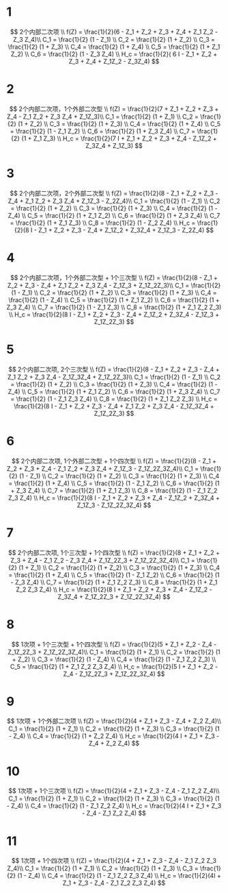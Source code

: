 

# 1 
$$ 
2个内部二次项 \\
f(Z) = \frac{1}{2}(6 - Z_1 + Z_2 + Z_3 + Z_4 + Z_1 Z_2 - Z_3 Z_4)\\
C_1 = \frac{1}{2} (1 - Z_1) \\
C_2 = \frac{1}{2} (1 + Z_2) \\
C_3 = \frac{1}{2} (1 + Z_3) \\
C_4 = \frac{1}{2} (1 + Z_4) \\
C_5 = \frac{1}{2} (1 + Z_1 Z_2) \\
C_6 = \frac{1}{2} (1 - Z_3 Z_4) \\
H_c = \frac{1}{2}( 6 I - Z_1 + Z_2 + Z_3 + Z_4 + Z_1Z_2 - Z_3Z_4)
$$

# 2
$$ 
2个内部二次项，1个外部二次型 \\
f(Z) = \frac{1}{2}(7  +  Z_1 + Z_2 + Z_3 + Z_4 - Z_1 Z_2 + Z_3 Z_4 + Z_1Z_3)\\
C_1 = \frac{1}{2} (1  +  Z_1) \\
C_2 = \frac{1}{2} (1  +  Z_2) \\
C_3 = \frac{1}{2} (1  +  Z_3) \\
C_4 = \frac{1}{2} (1  +  Z_4) \\
C_5 = \frac{1}{2} (1  -  Z_1 Z_2) \\
C_6 = \frac{1}{2} (1  +  Z_3 Z_4) \\
C_7 = \frac{1}{2} (1  +  Z_1 Z_3) \\
H_c = \frac{1}{2}(7 I +  Z_1  +  Z_2  +  Z_3 + Z_4  -  Z_1Z_2  +  Z_3Z_4  +  Z_1Z_3)
$$

# 3
$$ 
2个内部二次项，2个外部二次型 \\
f(Z) = \frac{1}{2}(8 - Z_1  +  Z_2  +  Z_3 - Z_4  +  Z_1 Z_2  +  Z_3 Z_4  +  Z_1Z_3 - Z_2Z_4)\\
C_1 = \frac{1}{2} (1 - Z_1) \\
C_2 = \frac{1}{2} (1 + Z_2) \\
C_3 = \frac{1}{2} (1 + Z_3) \\
C_4 = \frac{1}{2} (1 - Z_4) \\
C_5 = \frac{1}{2} (1 + Z_1 Z_2) \\
C_6 = \frac{1}{2} (1 + Z_3 Z_4) \\
C_7 = \frac{1}{2} (1 + Z_1 Z_3) \\
C_8 = \frac{1}{2} (1 - Z_2 Z_4) \\
H_c = \frac{1}{2}(8 I -  Z_1  +  Z_2  +  Z_3 - Z_4  +  Z_1Z_2  +  Z_3Z_4  +  Z_1Z_3  -  Z_2Z_4)
$$

# 4
$$ 
2个内部二次项，1个外部二次型  +  1个三次型 \\
f(Z) = \frac{1}{2}(8  -  Z_1  +  Z_2  +  Z_3 - Z_4  +  Z_1 Z_2  +  Z_3 Z_4  -  Z_1Z_3  +  Z_1Z_2Z_3)\\
C_1 = \frac{1}{2} (1 - Z_1) \\
C_2 = \frac{1}{2} (1 + Z_2) \\
C_3 = \frac{1}{2} (1 + Z_3) \\
C_4 = \frac{1}{2} (1 - Z_4) \\
C_5 = \frac{1}{2} (1 + Z_1 Z_2) \\
C_6 = \frac{1}{2} (1 + Z_3 Z_4) \\
C_7 = \frac{1}{2} (1 - Z_1 Z_3) \\
C_8 = \frac{1}{2} (1 + Z_1 Z_2 Z_3) \\
H_c = \frac{1}{2}(8 I -  Z_1  +  Z_2  +  Z_3 - Z_4  +  Z_1Z_2  +  Z_3Z_4  -  Z_1Z_3  +  Z_1Z_2Z_3)
$$

# 5
$$ 
2个内部二次项, 2个三次型 \\
f(Z) = \frac{1}{2}(8  - Z_1  +  Z_2  + Z_3 - Z_4  + Z_1 Z_2  + Z_3 Z_4  -  Z_1Z_3Z_4  +  Z_1Z_2Z_3)\\
C_1 = \frac{1}{2} (1 - Z_1) \\
C_2 = \frac{1}{2} (1 + Z_2) \\
C_3 = \frac{1}{2} (1 + Z_3) \\
C_4 = \frac{1}{2} (1 - Z_4) \\
C_5 = \frac{1}{2} (1 + Z_1 Z_2) \\
C_6 = \frac{1}{2} (1 + Z_3 Z_4) \\
C_7 = \frac{1}{2} (1 - Z_1 Z_3 Z_4) \\
C_8 = \frac{1}{2} (1 + Z_1 Z_2 Z_3) \\
H_c = \frac{1}{2}(8 I - Z_1  +  Z_2  + Z_3 - Z_4  + Z_1 Z_2  + Z_3 Z_4  -  Z_1Z_3Z_4  +  Z_1Z_2Z_3)
$$

# 6
$$ 
2个内部二次项, 1个外部二次型  +  1个四次型 \\
f(Z) = \frac{1}{2}(8  -  Z_1  +  Z_2  + Z_3 + Z_4  -  Z_1 Z_2  +  Z_3 Z_4  +  Z_1Z_3  -  Z_1Z_2Z_3Z_4)\\
C_1 = \frac{1}{2} (1 - Z_1) \\
C_2 = \frac{1}{2} (1 + Z_2) \\
C_3 = \frac{1}{2} (1 + Z_3) \\
C_4 = \frac{1}{2} (1 + Z_4) \\
C_5 = \frac{1}{2} (1 - Z_1 Z_2) \\
C_6 = \frac{1}{2} (1 + Z_3 Z_4) \\
C_7 = \frac{1}{2} (1 + Z_1 Z_3) \\
C_8 = \frac{1}{2} (1 - Z_1 Z_2 Z_3 Z_4) \\
H_c = \frac{1}{2}(8 I - Z_1  +  Z_2 +  Z_3 + Z_4  -  Z_1Z_2  +  Z_3Z_4  +  Z_1Z_3  -  Z_1Z_2Z_3Z_4)
$$

# 7
$$ 
2个内部二次项, 1个三次型  +  1个四次型 \\
f(Z) = \frac{1}{2}(8  +  Z_1  +  Z_2 +  Z_3 + Z_4  -  Z_1 Z_2  -  Z_3 Z_4  +  Z_1Z_2Z_3  +  Z_1Z_2Z_3Z_4)\\
C_1 = \frac{1}{2} (1 + Z_1) \\
C_2 = \frac{1}{2} (1 + Z_2) \\
C_3 = \frac{1}{2} (1 + Z_3) \\
C_4 = \frac{1}{2} (1 + Z_4) \\
C_5 = \frac{1}{2} (1 - Z_1 Z_2) \\
C_6 = \frac{1}{2} (1 - Z_3 Z_4) \\
C_7 = \frac{1}{2} (1 + Z_1 Z_2 Z_3) \\
C_8 = \frac{1}{2} (1 + Z_1 Z_2 Z_3 Z_4) \\
H_c = \frac{1}{2}(8 I +  Z_1  +  Z_2  +  Z_3 + Z_4  -  Z_1Z_2  - Z_3Z_4  + Z_1Z_2Z_3  +  Z_1Z_2Z_3Z_4)
$$

# 8 
$$ 
1次项 + 1个三次型 + 1个四次型 \\
f(Z) = \frac{1}{2}(5  +  Z_1  +  Z_2 - Z_4  -  Z_1Z_2Z_3  +  Z_1Z_2Z_3Z_4)\\
C_1 = \frac{1}{2} (1 + Z_1) \\
C_2 = \frac{1}{2} (1 + Z_2) \\
C_3 = \frac{1}{2} (1 - Z_4) \\
C_4 = \frac{1}{2} (1 - Z_1 Z_2 Z_3) \\
C_5 = \frac{1}{2} (1 + Z_1 Z_2 Z_3 Z_4) \\
H_c = \frac{1}{2}(5 I +  Z_1  +  Z_2 - Z_4  -  Z_1Z_2Z_3  +  Z_1Z_2Z_3Z_4)
$$

# 9
$$ 
1次项 + 1个外部二次项 \\
f(Z) = \frac{1}{2}(4  +  Z_1  +  Z_3 - Z_4  +  Z_2  Z_4)\\
C_1 = \frac{1}{2} (1 + Z_1) \\
C_2 = \frac{1}{2} (1 + Z_3) \\
C_3 = \frac{1}{2} (1 - Z_4) \\
C_4 = \frac{1}{2} (1 +  Z_2  Z_4) \\
H_c = \frac{1}{2}(4 I   +  Z_1  +  Z_3 - Z_4  +  Z_2  Z_4)
$$

# 10
$$ 
1次项 + 1个三次项 \\
f(Z) = \frac{1}{2}(4  +  Z_1  +  Z_3 - Z_4  - Z_1 Z_2  Z_4)\\
C_1 = \frac{1}{2} (1 + Z_1) \\
C_2 = \frac{1}{2} (1 + Z_3) \\
C_3 = \frac{1}{2} (1 - Z_4) \\
C_4 = \frac{1}{2} (1 -  Z_1 Z_2  Z_4) \\
H_c = \frac{1}{2}(4 I   +  Z_1  +  Z_3 - Z_4  - Z_1 Z_2  Z_4)
$$

# 11
$$ 
1次项 + 1个四次项 \\
f(Z) = \frac{1}{2}(4  +  Z_1  +  Z_3 - Z_4  - Z_1 Z_2 Z_3  Z_4)\\
C_1 = \frac{1}{2} (1 + Z_1) \\
C_2 = \frac{1}{2} (1 + Z_3) \\
C_3 = \frac{1}{2} (1 - Z_4) \\
C_4 = \frac{1}{2} (1 -  Z_1 Z_2 Z_3 Z_4) \\
H_c = \frac{1}{2}(4I   +  Z_1  +  Z_3 - Z_4  - Z_1 Z_2 Z_3  Z_4)
$$
